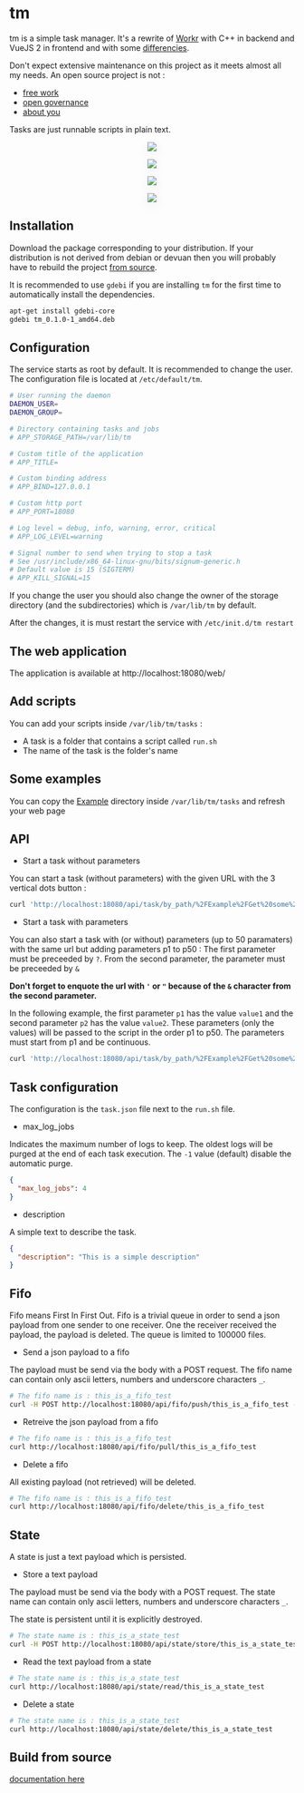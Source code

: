 # tm

tm is a simple task manager. It's a rewrite of [Workr](https://github.com/sirikon/workr) with C++ in backend and VueJS 2 in frontend and with some [differencies](./doc/Workr.md).

Don't expect extensive maintenance on this project as it meets almost all my needs. An open source project is not :
* [free work](https://raccoon.onyxbits.de/blog/bugreport-free-support/)
* [open governance](https://words.werd.io/open-source-does-not-mean-open-governance-8ab751136106)
* [about you](https://gist.github.com/richhickey/1563cddea1002958f96e7ba9519972d9)

Tasks are just runnable scripts in plain text.

<p align="center" >
    <img src="./doc/TaskList.png" style="box-shadow: rgba(17, 17, 26, 0.05) 0px 4px 16px, rgba(17, 17, 26, 0.05) 0px 8px 32px;">
</p>
<p align="center">
    <img src="./doc/TaskView.png" style="box-shadow: rgba(17, 17, 26, 0.05) 0px 4px 16px, rgba(17, 17, 26, 0.05) 0px 8px 32px;">
</p>
<p align="center">
    <img src="./doc/JobView.png" style="box-shadow: rgba(17, 17, 26, 0.05) 0px 4px 16px, rgba(17, 17, 26, 0.05) 0px 8px 32px;">
</p>
<p align="center">
    <img src="./doc/API.png" style="box-shadow: rgba(17, 17, 26, 0.05) 0px 4px 16px, rgba(17, 17, 26, 0.05) 0px 8px 32px;">
</p>

## Installation

Download the package corresponding to your distribution. If your distribution is not derived from debian or devuan then you will probably have to rebuild the project [from source](./doc/Build.md).

It is recommended to use `gdebi` if you are installing `tm` for the first time to automatically install the dependencies.

```sh
apt-get install gdebi-core
gdebi tm_0.1.0-1_amd64.deb

```

## Configuration

The service starts as root by default. It is recommended to change the user.
The configuration file is located at `/etc/default/tm`.

```sh
# User running the daemon
DAEMON_USER=
DAEMON_GROUP=

# Directory containing tasks and jobs
# APP_STORAGE_PATH=/var/lib/tm

# Custom title of the application
# APP_TITLE=

# Custom binding address
# APP_BIND=127.0.0.1

# Custom http port
# APP_PORT=18080

# Log level = debug, info, warning, error, critical
# APP_LOG_LEVEL=warning

# Signal number to send when trying to stop a task
# See /usr/include/x86_64-linux-gnu/bits/signum-generic.h
# Default value is 15 (SIGTERM)
# APP_KILL_SIGNAL=15
```

If you change the user you should also change the owner of the storage directory (and the subdirectories) which is `/var/lib/tm` by default.

After the changes, it is must restart the service with `/etc/init.d/tm restart`

## The web application

The application is available at http://localhost:18080/web/

## Add scripts

You can add your scripts inside `/var/lib/tm/tasks` :
* A task is a folder that contains a script called `run.sh`
* The name of the task is the folder's name

## Some examples

You can copy the [Example](./doc/Example) directory inside `/var/lib/tm/tasks` and refresh your web page

## API

* Start a task without parameters

You can start a task (without parameters) with the given URL with the 3 vertical dots button :

```sh
curl 'http://localhost:18080/api/task/by_path/%2FExample%2FGet%20some%20informations/execute'
```

* Start a task with parameters

You can also start a task with (or without) parameters (up to 50 paramaters) with the same url but adding parameters p1 to p50 : The first parameter must be preceeded by `?`. From the second parameter, the parameter must be preceeded by `&`

**Don't forget to enquote the url with `'` or `"` because of the `&` character from the second parameter.**

In the following example, the first parameter `p1` has the value `value1` and the second parameter `p2` has the value `value2`. These parameters (only the values) will be passed to the script in the order p1 to p50. The parameters must start from p1 and be continuous.

```sh
curl 'http://localhost:18080/api/task/by_path/%2FExample%2FGet%20some%20informations/execute?p1=value1&p2=value2'
```

## Task configuration

The configuration is the `task.json` file next to the `run.sh` file.

* max_log_jobs

Indicates the maximum number of logs to keep. The oldest logs will be purged at the end of each task execution.
The `-1` value (default) disable the automatic purge.

```json
{
  "max_log_jobs": 4
}
```

* description

A simple text to describe the task.

```json
{
  "description": "This is a simple description"
}
```

## Fifo

Fifo means First In First Out. Fifo is a trivial queue in order to send a json payload from one sender to one receiver. One the receiver received the payload, the payload is deleted. The queue is limited to 100000 files.

* Send a json payload to a fifo

The payload must be send via the body with a POST request. The fifo name can contain only ascii letters, numbers and underscore characters `_`.

```sh
# The fifo name is : this_is_a_fifo_test
curl -H POST http://localhost:18080/api/fifo/push/this_is_a_fifo_test -d '{ "desc": "test" }'
```

* Retreive the json payload from a fifo

```sh
# The fifo name is : this_is_a_fifo_test
curl http://localhost:18080/api/fifo/pull/this_is_a_fifo_test
```

* Delete a fifo

All existing payload (not retrieved) will be deleted.

```sh
# The fifo name is : this_is_a_fifo_test
curl http://localhost:18080/api/fifo/delete/this_is_a_fifo_test
```

## State

A state is just a text payload which is persisted.

* Store a text payload

The payload must be send via the body with a POST request. The state name can contain only ascii letters, numbers and underscore characters `_`.

The state is persistent until it is explicitly destroyed.

```sh
# The state name is : this_is_a_state_test
curl -H POST http://localhost:18080/api/state/store/this_is_a_state_test -d '{ "desc": "test" }'
```

* Read the text payload from a state

```sh
# The state name is : this_is_a_state_test
curl http://localhost:18080/api/state/read/this_is_a_state_test
```

* Delete a state

```sh
# The state name is : this_is_a_state_test
curl http://localhost:18080/api/state/delete/this_is_a_state_test
```

## Build from source

[documentation here](./doc/Build.md)

